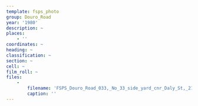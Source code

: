 ```yaml
---
template: fsps_photo
group: Douro_Road
year: '1980'
description: ~
places:
    - ''
coordinates: ~
heading: ~
classification: ~
section: ~
cell: ~
film_roll: ~
files:
    -
        filename: 'FSPS_Douro_Road_033,_No_33_side_yard_cnr_Daly_St,_21-7-E,_1980.png'
        caption: ''
---
```

